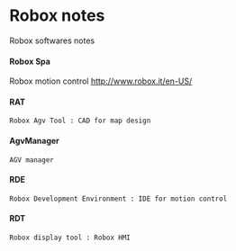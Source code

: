 # Robox notes
Robox softwares notes

#### Robox Spa
Robox motion control
	http://www.robox.it/en-US/

#### RAT
	Robox Agv Tool : CAD for map design

#### AgvManager
	AGV manager

#### RDE
	Robox Development Environment : IDE for motion control

#### RDT
	Robox display tool : Robox HMI
